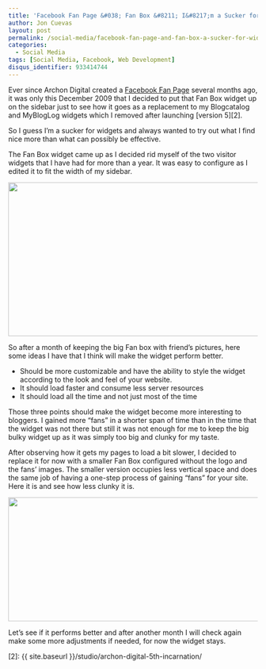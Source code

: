 ```yaml
---
title: 'Facebook Fan Page &#038; Fan Box &#8211; I&#8217;m a Sucker for Widgets'
author: Jon Cuevas
layout: post
permalink: /social-media/facebook-fan-page-and-fan-box-a-sucker-for-widgets/
categories:
  - Social Media
tags: [Social Media, Facebook, Web Development]
disqus_identifier: 933414744
---
```

Ever since Archon Digital created a [Facebook Fan Page][1] several months ago, it was only this December 2009 that I decided to put that Fan Box widget up on the sidebar just to see how it goes as a replacement to my Blogcatalog and MyBlogLog widgets which I removed after launching [version 5][2].<!--more-->

So I guess I&#8217;m a sucker for widgets and always wanted to try out what I find nice more than what can possibly be effective.

The Fan Box widget came up as I decided rid myself of the two visitor widgets that I have had for more than a year. It was easy to configure as I edited it to fit the width of my sidebar.

<p style="text-align: center;">
  <img class="aligncenter size-full wp-image-762" title="facebook-fan-box" src="{{ site.baseurl }}/assets/images/legacy/v5/facebook-fan-box.jpg" alt="" width="618" height="310" />
</p>

So after a month of keeping the big Fan box with friend&#8217;s pictures, here some ideas I have that I think will make the widget perform better.

*   Should be more customizable and have the ability to style the widget according to the look and feel of your website.
*   It should load faster and consume less server resources
*   It should load all the time and not just most of the time

Those three points should make the widget become more interesting to bloggers. I gained more &#8220;fans&#8221; in a shorter span of time than in the time that the widget was not there but still it was not enough for me to keep the big bulky widget up as it was simply too big and clunky for my taste.

After observing how it gets my pages to load a bit slower, I decided to replace it for now with a smaller Fan Box configured without the logo and the fans&#8217; images. The smaller version occupies less vertical space and does the same job of having a one-step process of gaining &#8220;fans&#8221; for your site. Here it is and see how less clunky it is.

<p style="text-align: center;">
  <img class="aligncenter size-full wp-image-760" title="facebook-fan-box-small" src="{{ site.baseurl }}/assets/images/legacy/v5/facebook-fan-box-small.png" alt="" width="618" height="250" />
</p>

Let&#8217;s see if it performs better and after another month I will check again make some more adjustments if needed, for now the widget stays.

 [1]: http://www.facebook.com/pages/Archon-Digital/250984095360
 [2]: {{ site.baseurl }}/studio/archon-digital-5th-incarnation/